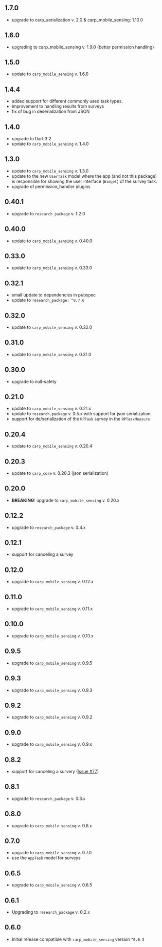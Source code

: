 ## 1.7.0

* upgrade to carp_serialization v. 2.0 & carp_mobile_sensing: 1.10.0

## 1.6.0

* upgrading to carp_mobile_sensing v. 1.9.0 (better permission handling)

## 1.5.0

* update to `carp_mobile_sensing` v. 1.6.0

## 1.4.4

* added support for different commonly used task types.
* improvement to handling results from surveys
* fix of bug in deserialization from JSON

## 1.4.0

* upgrade to Dart 3.2
* update to `carp_mobile_sensing` v. 1.4.0

## 1.3.0

* update to `carp_mobile_sensing` v. 1.3.0
* update to the new `UserTask` model where the app (and not this package) is responsible for showing the user interface (`Widget`) of the survey task.
* upgrade of permission_handler plugins

## 0.40.1

* upgrade to `research_package` v. 1.2.0

## 0.40.0

* update to `carp_mobile_sensing` v. 0.40.0

## 0.33.0

* update to `carp_mobile_sensing` v. 0.33.0

## 0.32.1

* small update to dependencies in pubspec
* update to `research_package: ^0.7.0`

## 0.32.0

* update to `carp_mobile_sensing` v. 0.32.0

## 0.31.0

* update to `carp_mobile_sensing` v. 0.31.0

## 0.30.0

* upgrade to null-safety

## 0.21.0

* update to `carp_mobile_sensing` v. 0.21.x
* update to `research.package` v. 0.5.x with support for json serialization
* support for de/serialization of the `RPTask` survey in the `RPTaskMeasure`

## 0.20.4

* update to `carp_mobile_sensing` v. 0.20.4

## 0.20.3

* update to `carp_core` v. 0.20.3 (json serialization)

## 0.20.0

* **BREAKING:** upgrade to `carp_mobile_sensing` v. 0.20.x

## 0.12.2

* upgrade to `research_package` v. 0.4.x

## 0.12.1

* support for canceling a survey

## 0.12.0

* upgrade to `carp_mobile_sensing` v. 0.12.x

## 0.11.0

* upgrade to `carp_mobile_sensing` v. 0.11.x

## 0.10.0

* upgrade to `carp_mobile_sensing` v. 0.10.x

## 0.9.5

* upgrade to `carp_mobile_sensing` v. 0.9.5

## 0.9.3

* upgrade to `carp_mobile_sensing` v. 0.9.3

## 0.9.2

* upgrade to `carp_mobile_sensing` v. 0.9.2

## 0.9.0

* upgrade to `carp_mobile_sensing` v. 0.9.x

## 0.8.2

* support for canceling a survery ([Issue #77](https://github.com/cph-cachet/carp.sensing-flutter/issues/77))

## 0.8.1

* upgrade to `research_package` v. 0.3.x

## 0.8.0

* upgrade to `carp_mobile_sensing` v. 0.8.x

## 0.7.0

* upgrade to `carp_mobile_sensing` v. 0.7.0
* use the `AppTask` model for surveys

## 0.6.5

* upgrade to `carp_mobile_sensing` v. 0.6.5

## 0.6.1

* Upgrading to `research_package` v. 0.2.x

## 0.6.0

* Initial release compatible with `carp_mobile_sensing` version `^0.6.3`
